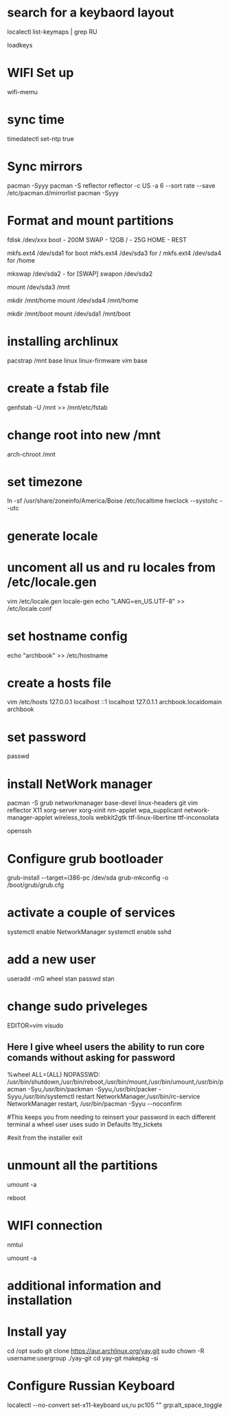 # search for a keybaord layout
localectl list-keymaps | grep RU

loadkeys <YOUR KBD layout>

# WIFI Set up
wifi-memu

# sync time
timedatectl set-ntp true

# Sync mirrors
pacman -Syyy
pacman -S reflector
reflector -c US -a 6 --sort rate --save /etc/pacman.d/mirrorlist
pacman -Syyy

# Format and mount partitions
fdisk /dev/xxx
boot - 200M
SWAP - 12GB
/ - 25G
HOME - REST

mkfs.ext4 /dev/sda1 for boot
mkfs.ext4 /dev/sda3 for /
mkfs.ext4 /dev/sda4 for /home

mkswap /dev/sda2 - for [SWAP]
swapon /dev/sda2

mount /dev/sda3 /mnt

mkdir /mnt/home
mount /dev/sda4 /mnt/home

mkdir /mnt/boot
mount /dev/sda1 /mnt/boot


# installing archlinux
pacstrap /mnt base linux linux-firmware vim base

# create a fstab file
genfstab -U /mnt >> /mnt/etc/fstab

# change root into new /mnt
arch-chroot /mnt

# set timezone
ln -sf /usr/share/zoneinfo/America/Boise /etc/localtime
hwclock --systohc --utc

# generate locale
# uncoment all us and ru locales from /etc/locale.gen
vim /etc/locale.gen
locale-gen
echo "LANG=en_US.UTF-8" >> /etc/locale.conf

# set hostname config
echo "archbook" >> /etc/hostname

# create a hosts file
vim /etc/hosts
127.0.0.1	localhost
::1	localhost
127.0.1.1	archbook.localdomain archbook

# set password
passwd

# install NetWork manager
pacman -S grub networkmanager base-devel linux-headers git vim reflector X11 xorg-server xorg-xinit nm-applet wpa_supplicant network-manager-applet wireless_tools webkit2gtk ttf-linux-libertine ttf-inconsolata

openssh


# Configure grub bootloader
grub-install --target=i386-pc /dev/sda
grub-mkconfig -o /boot/grub/grub.cfg

# activate a couple of services
systemctl enable NetworkManager
systemctl enable sshd


# add a new user
useradd -mG wheel stan
passwd stan


# change sudo priveleges
EDITOR=vim visudo

## Here I give wheel users the ability to run core comands without asking for password
%wheel  ALL=(ALL) NOPASSWD: /usr/bin/shutdown,/usr/bin/reboot,/usr/bin/mount,/usr/bin/umount,/usr/bin/pacman -Syu,/usr/bin/packman -Syyu,/usr/bin/packer -Syyu,/usr/bin/systemctl restart NetworkManager,/usr/bin/rc-service NetworkManager restart, /usr/bin/pacman -Syyu --noconfirm

#This keeps you from needing to reinsert your password in each different terminal a wheel user uses sudo in
Defaults !tty_tickets


#exit from the installer
exit

# unmount all the partitions
umount -a

reboot


# WIFI connection
nmtui


umount -a

# additional information and installation
# Install yay
cd /opt
sudo git clone https://aur.archlinux.org/yay.git
sudo chown -R username:usergroup ./yay-git
cd yay-git
makepkg -si

# Configure Russian Keyboard
localectl --no-convert set-x11-keyboard us,ru pc105 "" grp:alt_space_toggle